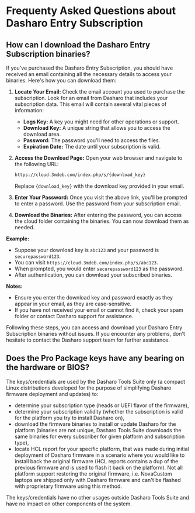 # Frequenty Asked Questions about Dasharo Entry Subscription

## How can I download the Dasharo Entry Subscription binaries?

If you've purchased the Dasharo Entry Subscription, you should have received an
email containing all the necessary details to access your binaries. Here's how
you can download them:

1. **Locate Your Email:** Check the email account you used to purchase the
   subscription. Look for an email from Dasharo that includes your subscription
   data. This email will contain several vital pieces of information:

   - **Logs Key:** A key you might need for other operations or support.
   - **Download Key:** A unique string that allows you to access the download area.
   - **Password:** The password you'll need to access the files.
   - **Expiration Date:** The date until your subscription is valid.

2. **Access the Download Page:** Open your web browser and navigate to the
   following URL:

   ```txt
   https://cloud.3mdeb.com/index.php/s/{download_key}
   ```

   Replace `{download_key}` with the download key provided in your email.

3. **Enter Your Password:** Once you visit the above link, you'll be prompted
   to enter a password. Use the password from your subscription email.

4. **Download the Binaries:** After entering the password, you can access the
   cloud folder containing the binaries. You can now download them as needed.

**Example:**

- Suppose your download key is `abc123` and your password is
  `securepassword123`.
- You can visit `https://cloud.3mdeb.com/index.php/s/abc123`.
- When prompted, you would enter `securepassword123` as the password.
- After authentication, you can download your subscribed binaries.

**Notes:**

- Ensure you enter the download key and password exactly as they appear in your
  email, as they are case-sensitive.
- If you have not received your email or cannot find it, check your spam folder
  or contact Dasharo support for assistance.

Following these steps, you can access and download your Dasharo Entry
Subscription binaries without issues. If you encounter any problems, don't
hesitate to contact the Dasharo support team for further assistance.

## Does the Pro Package keys have any bearing on the hardware or BIOS?

The keys/credentials are used by the Dasharo Tools Suite only (a compact
Linux distributions developed for the purpose of simplifying Dasharo
firmware deployment and updates) to:

- determine your subscription type (heads or UEFI flavor of the firmware),
- determine your subscription validity (whether the subscription is
valid for the platform you try to install Dasharo on),
- download the firmware binaries to install or update Dasharo for the
platform (binaries are not unique, Dasharo Tools Suite downloads the
same binaries for every subscriber for given platform and subscription
type),
- locate HCL report for your specific platform, that was made
during initial deployment of Dasharo firmware in a scenario where you
would like to install back the original firmware (HCL reports contains a
dup of the previous firmware and is used to flash it back on the
platform). Not all platform support restoring the original firmware,
i.e. NovaCustom laptops are shipped only with Dasharo firmware and can't
be flashed with proprietary firmware using this method.

The keys/credentials have no other usages outside Dasharo Tools Suite
and have no impact on other components of the system.
